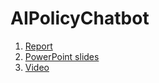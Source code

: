 # AIPolicyChatbot

1. [Report]()
2. [PowerPoint slides]()
3. [Video](https://github.com/VaLeRiEe37/AIPolicyChatbot)
